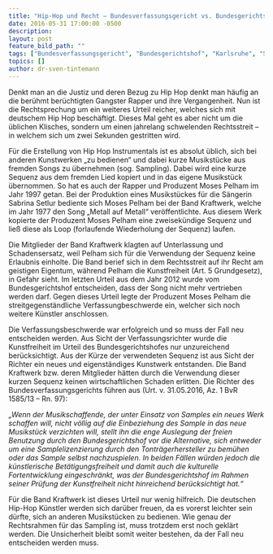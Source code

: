 ```yaml
---
title: "Hip-Hop und Recht – Bundesverfassungsgericht vs. Bundesgerichtshof – Thema: Sampling"
date: 2016-05-31 17:00:00 -0500
description:
layout: post
feature_bild_path: ""
tags: ["Bundesverfassungsgericht", "Bundesgerichtshof", "Karlsruhe", "Sampling", "Urteil", "Verfassungsbeschwerde", "Urheberrecht"]
topics: []
author: dr-sven-tintemann
---
```


Denkt man an die Justiz und deren Bezug zu Hip Hop denkt man häufig an die berühmt berüchtigten Gangster Rapper und ihre Vergangenheit. Nun ist die Rechtsprechung um ein weiteres Urteil reicher, welches sich mit deutschem Hip Hop beschäftigt. Dieses Mal geht es aber nicht um die üblichen Klisches, sondern um einen jahrelang schwelenden Rechtsstreit – in welchem sich um zwei Sekunden gestritten wird.

Für die Erstellung von Hip Hop Instrumentals ist es absolut üblich, sich bei anderen Kunstwerken „zu bedienen“ und dabei kurze Musikstücke aus fremden Songs zu übernehmen (sog. Sampling). Dabei wird eine kurze Sequenz aus dem fremden Lied kopiert und in das eigene Musikstück übernommen. So hat es auch der Rapper und Produzent Moses Pelham im Jahr 1997 getan. Bei der Produktion eines Musikstückes für die Sängerin Sabrina Setlur bediente sich Moses Pelham bei der Band Kraftwerk, welche im Jahr 1977 den Song „Metall auf Metall“ veröffentlichte. Aus diesem Werk kopierte der Produzent Moses Pelham eine zweisekündige Sequenz und ließ diese als Loop (forlaufende Wiederholung der Sequenz) laufen.

Die Mitglieder der Band Kraftwerk klagten auf Unterlassung und Schadensersatz, weil Pelham sich für die Verwendung der Sequenz keine Erlaubnis einholte. Die Band berief sich in dem Rechtsstreit auf ihr Recht am geistigen Eigentum, während Pelham die Kunstfreiheit (Art. 5 Grundgesetz), in Gefahr sieht. Im letzten Urteil aus dem Jahr 2012 wurde vom Bundesgerichtshof entscheiden, dass der Song nicht mehr vertrieben werden darf. Gegen dieses Urteil legte der Produzent Moses Pelham die streitgegenständliche Verfassungbeschwerde ein, welcher sich noch weitere Künstler anschlossen.

Die Verfassungsbeschwerde war erfolgreich und so muss der Fall neu entscheiden werden. Aus Sicht der Verfassungsrichter wurde die Kunstfreiheit im Urteil des Bundesgerichtshofes nur unzureichend berücksichtigt. Aus der Kürze der verwendeten Sequenz ist aus Sicht der Richter ein neues und eigenständiges Kunstwerk entstanden. Die Band Kraftwerk bzw. deren Mitglieder hätten durch die Verwendung dieser kurzen Sequenz keinen wirtschaftlichen Schaden erlitten. Die Richter des Bundesverfassungsgerichts führen aus (Urt. v. 31.05.2016, Az. 1 BvR 1585/13 – Rn. 97):

_„Wenn der Musikschaffende, der unter Einsatz von Samples ein neues Werk schaffen will, nicht völlig auf die Einbeziehung des Sample in das neue Musikstück verzichten will, stellt ihn die enge Auslegung der freien Benutzung durch den Bundesgerichtshof vor die Alternative, sich entweder um eine Samplelizenzierung durch den Tonträgerhersteller zu bemühen oder das Sample selbst nachzuspielen. In beiden Fällen würden jedoch die künstlerische Betätigungsfreiheit und damit auch die kulturelle Fortentwicklung eingeschränkt, was der Bundesgerichtshof im Rahmen seiner Prüfung der Kunstfreiheit nicht hinreichend berücksichtigt hat.“_

Für die Band Kraftwerk ist dieses Urteil nur wenig hilfreich. Die deutschen Hip-Hop Künstler werden sich darüber freuen, da es vorerst leichter sein dürfte, sich an anderen Musikstücken zu bedienen. Wie genau der Rechtsrahmen für das Sampling ist, muss trotzdem erst noch geklärt werden. Die Unsicherheit bleibt somit weiter bestehen, da der Fall neu entscheiden werden muss.

